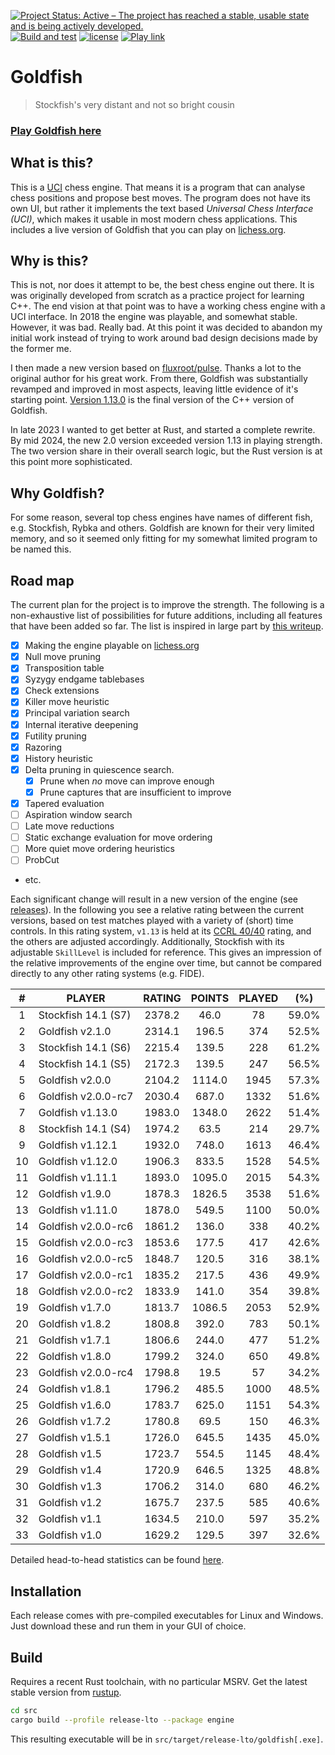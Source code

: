 [![Project Status: Active – The project has reached a stable, usable state and is being actively developed.](http://www.repostatus.org/badges/latest/active.svg)](http://www.repostatus.org/#active)
[![Build and test](https://github.com/bsamseth/Goldfish/actions/workflows/cargo-build-test.yml/badge.svg)](https://github.com/bsamseth/Goldfish/actions/workflows/cargo-build-test.yml)
[![license](https://img.shields.io/github/license/mashape/apistatus.svg)](https://github.com/bsamseth/Goldfish/blob/main/LICENCE)
[![Play link](https://img.shields.io/badge/Play%20Goldfish-lichess-green.svg)](https://lichess.org/@/Goldfish-Engine)



# Goldfish
> Stockfish's very distant and not so bright cousin

### [Play Goldfish here](https://lichess.org/@/Goldfish-Engine)

## What is this?

This is a [UCI](https://www.wbec-ridderkerk.nl/html/UCIProtocol.html) chess engine. 
That means it is a program that can analyse chess
positions and propose best moves.  The program does not have its own UI, but
rather it implements the text based _Universal Chess Interface (UCI)_, which
makes it usable in most modern chess applications. This includes a live version
of Goldfish that you can play on [lichess.org](https://lichess.org/@/Goldfish-Engine).

## Why is this?
This is not, nor does it attempt to be, the best chess engine out there.
It is was originally developed from scratch as a
practice project for learning C++. The end vision at that point was to have a
working chess engine with a UCI interface. In 2018 the engine was playable, and
somewhat stable. However, it was bad. Really bad. At this point it was decided
to abandon my initial work instead of trying to work around bad design
decisions made by the former me. 

I then made a new version based on
[fluxroot/pulse](https://github.com/fluxroot/pulse). Thanks a lot to the
original author for his great work. From there, Goldfish was substantially
revamped and improved in most aspects, leaving little evidence of it's starting
point. [Version 1.13.0](https://github.com/bsamseth/Goldfish/releases/tag/v1.13.0) 
is the final version of the C++ version of Goldfish.

In late 2023 I wanted to get better at Rust, and started a complete rewrite. By
mid 2024, the new 2.0 version exceeded version 1.13 in playing strength. The
two version share in their overall search logic, but the Rust version is at
this point more sophisticated.

## Why Goldfish?

For some reason, several top chess engines have names of different fish, e.g.
Stockfish, Rybka and others. Goldfish are known for their very limited memory,
and so it seemed only fitting for my somewhat limited program to be named this. 

## Road map

The current plan for the project is to improve the strength. The following is a
non-exhaustive list of possibilities for future additions, including all features that have
been added so far. The list is inspired in large part by [this writeup](http://www.frayn.net/beowulf/theory.html).

-   [X] Making the engine playable on [lichess.org](lichess.org)
-   [X] Null move pruning
-   [X] Transposition table
-   [X] Syzygy endgame tablebases
-   [X] Check extensions
-   [X] Killer move heuristic
-   [X] Principal variation search
-   [X] Internal iterative deepening
-   [X] Futility pruning
-   [X] Razoring
-   [X] History heuristic
-   [X] Delta pruning in quiescence search.
    +   [X] Prune when _no_ move can improve enough
    +   [X] Prune captures that are insufficient to improve
-   [X] Tapered evaluation
-   [ ] Aspiration window search
-   [ ] Late move reductions
-   [ ] Static exchange evaluation for move ordering
-   [ ] More quiet move ordering heuristics
-   [ ] ProbCut
-   etc.

Each significant change will result in a new version of the engine (see
[releases](https://github.com/bsamseth/Goldfish/releases)). In the following
you see a relative rating between the current versions, based on test matches
played with a variety of (short) time controls. In this rating system, `v1.13`
is held at its [CCRL 40/40](http://computerchess.org.uk/ccrl/4040/) rating, and
the others are adjusted accordingly. Additionally, Stockfish with its
adjustable `SkillLevel` is included for reference. This gives an impression of
the relative improvements of the engine over time, but cannot be compared
directly to any other rating systems (e.g. FIDE).


 |   # | PLAYER               |   RATING  | POINTS  | PLAYED   | (%)|
 |:---:|---|:---:|:---:|:---:|:---:|
 |  1 | Stockfish 14.1 (S7)    |  2378.2  |   46.0  |   78 | 59.0% |
 |  2 | Goldfish v2.1.0        |  2314.1  |  196.5  |  374 | 52.5% |
 |  3 | Stockfish 14.1 (S6)    |  2215.4  |  139.5  |  228 | 61.2% |
 |  4 | Stockfish 14.1 (S5)    |  2172.3  |  139.5  |  247 | 56.5% |
 |  5 | Goldfish v2.0.0        |  2104.2  | 1114.0  | 1945 | 57.3% |
 |  6 | Goldfish v2.0.0-rc7    |  2030.4  |  687.0  | 1332 | 51.6% |
 |  7 | Goldfish v1.13.0       |  1983.0  | 1348.0  | 2622 | 51.4% |
 |  8 | Stockfish 14.1 (S4)    |  1974.2  |   63.5  |  214 | 29.7% |
 |  9 | Goldfish v1.12.1       |  1932.0  |  748.0  | 1613 | 46.4% |
 | 10 | Goldfish v1.12.0       |  1906.3  |  833.5  | 1528 | 54.5% |
 | 11 | Goldfish v1.11.1       |  1893.0  | 1095.0  | 2015 | 54.3% |
 | 12 | Goldfish v1.9.0        |  1878.3  | 1826.5  | 3538 | 51.6% |
 | 13 | Goldfish v1.11.0       |  1878.0  |  549.5  | 1100 | 50.0% |
 | 14 | Goldfish v2.0.0-rc6    |  1861.2  |  136.0  |  338 | 40.2% |
 | 15 | Goldfish v2.0.0-rc3    |  1853.6  |  177.5  |  417 | 42.6% |
 | 16 | Goldfish v2.0.0-rc5    |  1848.7  |  120.5  |  316 | 38.1% |
 | 17 | Goldfish v2.0.0-rc1    |  1835.2  |  217.5  |  436 | 49.9% |
 | 18 | Goldfish v2.0.0-rc2    |  1833.9  |  141.0  |  354 | 39.8% |
 | 19 | Goldfish v1.7.0        |  1813.7  | 1086.5  | 2053 | 52.9% |
 | 20 | Goldfish v1.8.2        |  1808.8  |  392.0  |  783 | 50.1% |
 | 21 | Goldfish v1.7.1        |  1806.6  |  244.0  |  477 | 51.2% |
 | 22 | Goldfish v1.8.0        |  1799.2  |  324.0  |  650 | 49.8% |
 | 23 | Goldfish v2.0.0-rc4    |  1798.8  |   19.5  |   57 | 34.2% |
 | 24 | Goldfish v1.8.1        |  1796.2  |  485.5  | 1000 | 48.5% |
 | 25 | Goldfish v1.6.0        |  1783.7  |  625.0  | 1151 | 54.3% |
 | 26 | Goldfish v1.7.2        |  1780.8  |   69.5  |  150 | 46.3% |
 | 27 | Goldfish v1.5.1        |  1726.0  |  645.5  | 1435 | 45.0% |
 | 28 | Goldfish v1.5          |  1723.7  |  554.5  | 1145 | 48.4% |
 | 29 | Goldfish v1.4          |  1720.9  |  646.5  | 1325 | 48.8% |
 | 30 | Goldfish v1.3          |  1706.2  |  314.0  |  680 | 46.2% |
 | 31 | Goldfish v1.2          |  1675.7  |  237.5  |  585 | 40.6% |
 | 32 | Goldfish v1.1          |  1634.5  |  210.0  |  597 | 35.2% |
 | 33 | Goldfish v1.0          |  1629.2  |  129.5  |  397 | 32.6% |


Detailed head-to-head statistics can be found [here](stats/head-to-head-history.txt).

## Installation

Each release comes with pre-compiled executables for Linux and Windows. Just download these and run them in your GUI of
choice.

## Build

Requires a recent Rust toolchain, with no particular MSRV. Get the latest stable version from [rustup](https://rustup.rs/).

``` bash
cd src
cargo build --profile release-lto --package engine
```

This resulting executable will be in `src/target/release-lto/goldfish[.exe]`.
